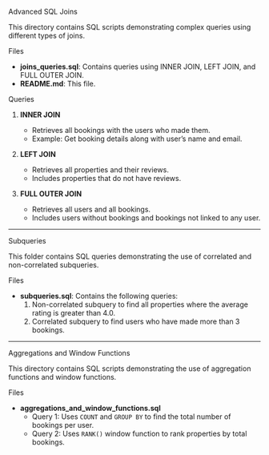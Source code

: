 Advanced SQL Joins

This directory contains SQL scripts demonstrating complex queries using different types of joins.

Files

- **joins_queries.sql**: Contains queries using INNER JOIN, LEFT JOIN, and FULL OUTER JOIN.
- **README.md**: This file.

Queries

1. **INNER JOIN**
   - Retrieves all bookings with the users who made them.
   - Example: Get booking details along with user’s name and email.

2. **LEFT JOIN**
   - Retrieves all properties and their reviews.
   - Includes properties that do not have reviews.

3. **FULL OUTER JOIN**
   - Retrieves all users and all bookings.
   - Includes users without bookings and bookings not linked to any user.

---

 Subqueries

This folder contains SQL queries demonstrating the use of correlated and non-correlated subqueries.

 Files
- **subqueries.sql**: Contains the following queries:
  1. Non-correlated subquery to find all properties where the average rating is greater than 4.0.
  2. Correlated subquery to find users who have made more than 3 bookings.


 ---
 
 Aggregations and Window Functions

This directory contains SQL scripts demonstrating the use of aggregation functions and window functions.

 Files

- **aggregations_and_window_functions.sql**  
  - Query 1: Uses `COUNT` and `GROUP BY` to find the total number of bookings per user.  
  - Query 2: Uses `RANK()` window function to rank properties by total bookings.

